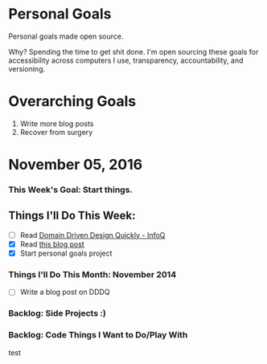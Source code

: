 Personal Goals
==============

Personal goals made open source.

Why? Spending the time to get shit done. I'm open sourcing these goals for accessibility across computers I use, transparency, accountability, and versioning.

# Overarching Goals
1. Write more blog posts
2. Recover from surgery

# November 05, 2016

### This Week's Goal: Start things.

## Things I'll Do This Week:
- [ ] Read [Domain Driven Design Quickly - InfoQ](https://www.infoq.com/minibooks/domain-driven-design-quickly)
- [x] Read [this blog post](http://una.github.io/personal-goals-guide)
- [x] Start personal goals project

### Things I'll Do This Month: November 2014
- [ ] Write a blog post on DDDQ

### Backlog: Side Projects :)

### Backlog: Code Things I Want to Do/Play With

test
